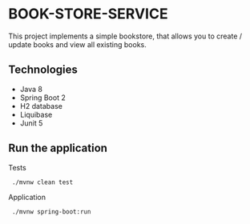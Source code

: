 BOOK-STORE-SERVICE
======

This project implements a simple bookstore, that allows you to create / update books and view all existing books.

## Technologies
 - Java 8
 - Spring Boot 2
 - H2 database
 - Liquibase
 - Junit 5
 
## Run the application
Tests
```
 ./mvnw clean test
```
Application
```
 ./mvnw spring-boot:run
```